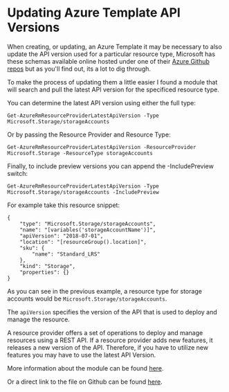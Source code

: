# Updating Azure Template API Versions

When creating, or updating, an Azure Template it may be necessary to also update the API version used for a particular resource type, Microsoft has these schemas available online hosted under one of their [Azure Github repos](https://github.com/Azure/azure-resource-manager-schemas/tree/master/schemas) but as you'll find out, its a lot to dig through.

To make the process of updating them a little easier I found a module that will search and pull the latest API version for the specificed resource type.

You can determine the latest API version using either the full type:

`Get-AzureRmResourceProviderLatestApiVersion -Type Microsoft.Storage/storageAccounts`

Or by passing the Resource Provider and Resource Type:

`Get-AzureRmResourceProviderLatestApiVersion -ResourceProvider Microsoft.Storage -ResourceType storageAccounts`

Finally, to include preview versions you can append the -IncludePreview switch:

`Get-AzureRmResourceProviderLatestApiVersion -Type Microsoft.Storage/storageAccounts -IncludePreview`

For example take this resource snippet:

```
{
    "type": "Microsoft.Storage/storageAccounts",
    "name": "[variables('storageAccountName')]",
    "apiVersion": "2018-07-01",
    "location": "[resourceGroup().location]",
    "sku": {
        "name": "Standard_LRS"
    },
    "kind": "Storage",
    "properties": {}
}
```

As you can see in the previous example, a resource type for storage accounts would be `Microsoft.Storage/storageAccounts`.

The `apiVersion` specifies the version of the API that is used to deploy and manage the resource.

A resource provider offers a set of operations to deploy and manage resources using a REST API. If a resource provider adds new features, it releases a new version of the API. Therefore, if you have to utilize new features you may have to use the latest API Version.

More information about the module can be found [here](https://about-azure.com/2018/06/12/determine-latest-api-version-for-a-resource-provider/).

Or a direct link to the file on Github can be found [here](https://github.com/mjisaak/azure/blob/master/Get-AzureRmResourceProviderLatestApiVersion.ps1).

